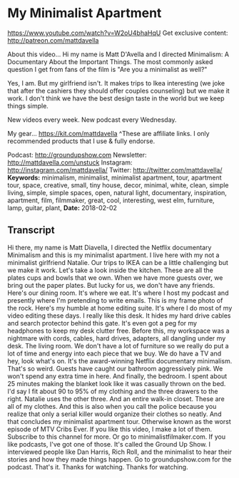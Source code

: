 # My Minimalist Apartment
https://www.youtube.com/watch?v=W2oU4bhaHqU
Get exclusive content:  http://patreon.com/mattdavella

About this video...
Hi my name is Matt D'Avella and I directed Minimalism: A Documentary About the Important Things. The most commonly asked question I get from fans of the film is "Are you a minimalist as well?" 

Yes, I am. But my girlfriend isn't. It makes trips to Ikea interesting (we joke that after the cashiers they should offer couples counseling) but we make it work. I don't think we have the best design taste in the world but we keep things simple.

New videos every week. New podcast every Wednesday.

My gear... https://kit.com/mattdavella
^These are affiliate links. I only recommended products that I use & fully endorse.

Podcast:  http://groundupshow.com
Newsletter:  http://mattdavella.com/unstuck
Instagram:  http://instagram.com/mattdavella/
Twitter:  http://twitter.com/mattdavella/
**Keywords:** minimalism, minimalist, minimalist apartment, tour, apartment tour, space, creative, small, tiny house, decor, minimal, white, clean, simple living, simple, simple spaces, open, natural light, documentary, inspiration, apartment, film, filmmaker, great, cool, interesting, west elm, furniture, lamp, guitar, plant, 
**Date:** 2018-02-02

## Transcript
 Hi there, my name is Matt Diavella, I directed the Netflix documentary Minimalism and this is my minimalist apartment. I live here with my not a minimalist girlfriend Natalie. Our trips to IKEA can be a little challenging but we make it work. Let's take a look inside the kitchen. These are all the plates cups and bowls that we own. When we have more guests over, we bring out the paper plates. But lucky for us, we don't have any friends. Here's our dining room. It's where we eat. It's where I host my podcast and presently where I'm pretending to write emails. This is my frame photo of the rock. Here's my humble at home editing suite. It's where I do most of my video editing these days. I really like this desk. It hides my hard drive cables and search protector behind this gate. It's even got a peg for my headphones to keep my desk clutter free. Before this, my workspace was a nightmare with cords, cables, hard drives, adapters, all dangling under my desk. The living room. We don't have a lot of furniture so we really do put a lot of time and energy into each piece that we buy. We do have a TV and hey, look what's on. It's the award-winning Netflix documentary minimalism. That's so weird. Guests have caught our bathroom aggressively pink. We won't spend any extra time in here. And finally, the bedroom. I spent about 25 minutes making the blanket look like it was casually thrown on the bed. I'd say I fit about 90 to 95% of my clothing and the three drawers to the right. Natalie uses the other three. And an entire walk-in closet. These are all of my clothes. And this is also when you call the police because you realize that only a serial killer would organize their clothes so neatly. And that concludes my minimalist apartment tour. Otherwise known as the worst episode of MTV Cribs Ever. If you like this video, I make a lot of them. Subscribe to this channel for more. Or go to minimalistfilmaker.com. If you like podcasts, I've got one of those. It's called the Ground Up Show. I interviewed people like Dan Harris, Rich Roll, and the minimalist to hear their stories and how they made things happen. Go to groundupshow.com for the podcast. That's it. Thanks for watching. Thanks for watching.
